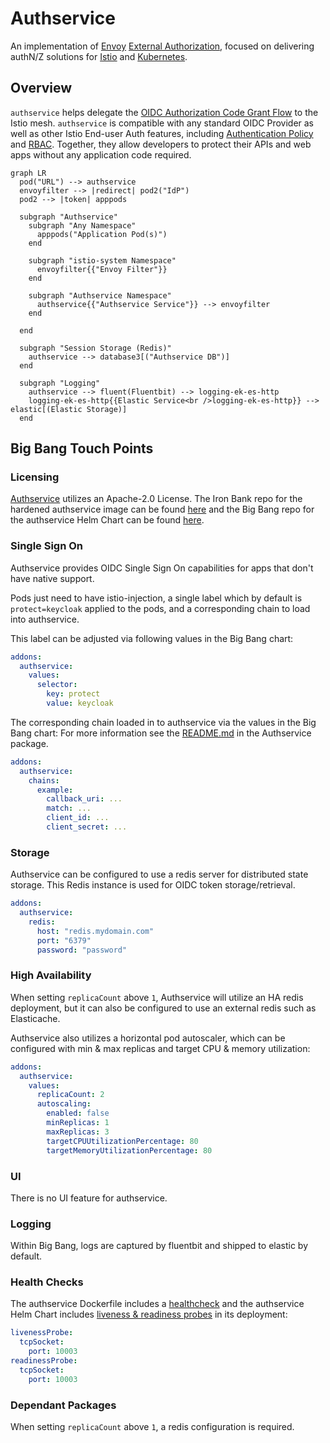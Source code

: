 # Authservice

An implementation of [Envoy](https://envoyproxy.io) [External Authorization](https://www.envoyproxy.io/docs/envoy/latest/configuration/http/http_filters/ext_authz_filter),
focused on delivering authN/Z solutions for [Istio](https://istio.io) and [Kubernetes](https://kubernetes.io).

## Overview

`authservice` helps delegate the [OIDC Authorization Code Grant Flow](https://openid.net/specs/openid-connect-core-1_0.html#CodeFlowAuth)
to the Istio mesh. `authservice` is compatible with any standard OIDC Provider as well as other Istio End-user Auth features,
including [Authentication Policy](https://istio.io/docs/tasks/security/authn-policy/) and [RBAC](https://istio.io/docs/tasks/security/rbac-groups/).
Together, they allow developers to protect their APIs and web apps without any application code required.

```mermaid
graph LR
  pod("URL") --> authservice
  envoyfilter --> |redirect| pod2("IdP")
  pod2 --> |token| apppods

  subgraph "Authservice"
    subgraph "Any Namespace"
      apppods("Application Pod(s)")
    end

    subgraph "istio-system Namespace"
      envoyfilter{{"Envoy Filter"}}
    end
    
    subgraph "Authservice Namespace"
      authservice{{"Authservice Service"}} --> envoyfilter
    end
        
  end

  subgraph "Session Storage (Redis)"
    authservice --> database3[("Authservice DB")]
  end

  subgraph "Logging"
    authservice --> fluent(Fluentbit) --> logging-ek-es-http
    logging-ek-es-http{{Elastic Service<br />logging-ek-es-http}} --> elastic[(Elastic Storage)]
  end
```

## Big Bang Touch Points

### Licensing

[Authservice](https://github.com/istio-ecosystem/authservice) utilizes an Apache-2.0 License. The Iron Bank repo for the hardened authservice image can be found [here](https://repo1.dso.mil/dsop/istio-ecosystem/authservice) and the Big Bang repo for the authservice Helm Chart can be found [here](https://repo1.dso.mil/platform-one/big-bang/apps/core/authservice).

### Single Sign On

Authservice provides OIDC Single Sign On capabilities for apps that don't have native support.

Pods just need to have istio-injection, a single label which by default is `protect=keycloak` applied to the pods, and a corresponding chain to load into authservice.

This label can be adjusted via following values in the Big Bang chart:

```yaml
addons:
  authservice:
    values:
      selector:
        key: protect
        value: keycloak
```

The corresponding chain loaded in to authservice via the values in the Big Bang chart:
For more information see the [README.md](https://repo1.dso.mil/platform-one/big-bang/apps/core/authservice/-/blob/main/README.md) in the Authservice package.

```yaml
addons:
  authservice:
    chains:
      example:
        callback_uri: ...
        match: ...
        client_id: ...
        client_secret: ...
```

### Storage

Authservice can be configured to use a redis server for distributed state storage. This Redis instance is used for OIDC token storage/retrieval.

```yaml
addons:
  authservice:
    redis:
      host: "redis.mydomain.com"
      port: "6379"
      password: "password"
```

### High Availability

When setting `replicaCount` above `1`, Authservice will utilize an HA redis deployment, but it can also be configured to use an external redis such as Elasticache.

Authservice also utilizes a horizontal pod autoscaler, which can be configured with min & max replicas and target CPU & memory utilization:

```yaml
addons:
  authservice:
    values:
      replicaCount: 2
      autoscaling:
        enabled: false
        minReplicas: 1
        maxReplicas: 3
        targetCPUUtilizationPercentage: 80
        targetMemoryUtilizationPercentage: 80
```

### UI

There is no UI feature for authservice.

### Logging

Within Big Bang, logs are captured by fluentbit and shipped to elastic by default.

### Health Checks

The authservice Dockerfile includes a [healthcheck](https://repo1.dso.mil/dsop/istio-ecosystem/authservice/-/blob/master/Dockerfile#L23-24) and the authservice Helm Chart includes [liveness & readiness probes](https://repo1.dso.mil/platform-one/big-bang/apps/core/authservice/-/blob/main/chart/templates/deployment.yaml#L42-47) in its deployment:

```yaml
livenessProbe:
  tcpSocket:
    port: 10003
readinessProbe:
  tcpSocket:
    port: 10003
```

### Dependant Packages

When setting `replicaCount` above `1`, a redis configuration is required.
